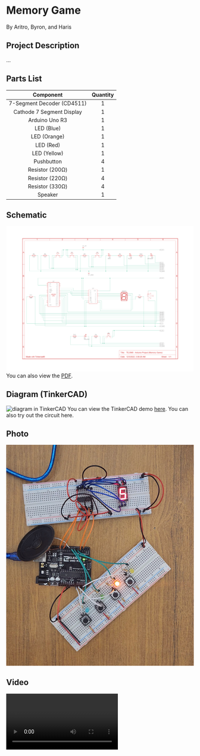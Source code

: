 # Memory Game
By Aritro, Byron, and Haris

## Project Description
...

## Parts List
|        **Component**       | **Quantity** |
|:--------------------------:|:------------:|
| 7-Segment Decoder (CD4511) | 1            |
| Cathode 7 Segment Display  | 1            |
| Arduino Uno R3             | 1            |
| LED (Blue)                 | 1            |
| LED (Orange)               | 1            |
| LED (Red)                  | 1            |
| LED (Yellow)               | 1            |
| Pushbutton                 | 4            |
| Resistor (200Ω)            | 1            |
| Resistor (220Ω)            | 4            |
| Resistor (330Ω)            | 4            |
| Speaker                    | 1            |


## Schematic 
![schematic](media/diagrams/schematic.png)
You can also view the [PDF](media/diagrams/schematic.pdf).

## Diagram (TinkerCAD)
![diagram in TinkerCAD](diagrams/tinkercad-diagram.png)
You can view the TinkerCAD demo [here](https://www.tinkercad.com/things/dRhVC8RqspU?sharecode=mX4kNoiZdke6x4hJpInBGDlS2u-rRKsvSmVpOtCBEpc). You can also try out the circuit here.

## Photo
![photo of circuit](media/pictures/circuit.jpg)

## Video
![video of circuit working in real life](media/videos/circuit_demo.mp4)